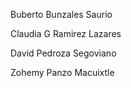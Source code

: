 Buberto Bunzales Saurio

Claudia G Ramirez Lazares

David Pedroza Segoviano


Zohemy Panzo  Macuixtle
